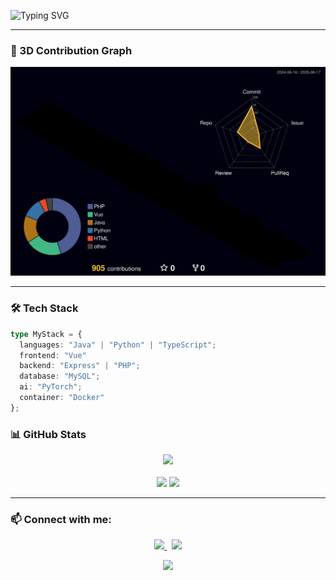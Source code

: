![Typing SVG](https://readme-typing-svg.demolab.com?font=Orbitron&size=26&duration=3000&pause=1000&color=9A031E&width=600&height=65&lines=Hi!+I'm+SeongGwan+Kim;Code+from+the+Abyss+😈)

---

### 🧱 3D Contribution Graph

<p align="center">
  <img src="https://raw.githubusercontent.com/Theunkillabledemonking/Theunkillabledemonking/main/profile-3d-contrib/profile-night-rainbow.svg" />
</p>

---

### 🛠 Tech Stack

```ts
type MyStack = {
  languages: "Java" | "Python" | "TypeScript";
  frontend: "Vue"
  backend: "Express" | "PHP";
  database: "MySQL";
  ai: "PyTorch";
  container: "Docker"
};
```

### 📊 GitHub Stats
<div align="center">
  <img src="https://streak-stats.demolab.com?user=theunkillabledemonking&theme=radical&hide_border=true&date_format=M%20j%5B%2C%20Y%5D" />
</div>
<br />
<div align="center">
  <img height="180em" src="https://github-readme-stats.vercel.app/api?username=theunkillabledemonking&show_icons=true&theme=radical" />
  <img height="180em" src="https://github-readme-stats.vercel.app/api/top-langs/?username=theunkillabledemonking&layout=compact&theme=radical" />
</div>


---

### 📫 Connect with me:
<p align="center">
  <a href="https://www.instagram.com/gwan1.82/">
    <img src="https://img.shields.io/badge/Instagram-E4405F?style=for-the-badge&logo=Instagram&logoColor=white"/>
  </a>
  &nbsp;
  <a href="mailto:abcqkdnxm@g.yju.ac.kr">
    <img src="https://img.shields.io/badge/Gmail-d14836?style=for-the-badge&logo=Gmail&logoColor=white"/>
  </a>
</p>


<p align="center">
  <a href="https://wakatime.com/@8271be3c-01e8-4db1-bc77-d61f9e69c1e6">
    <img src="https://wakatime.com/badge/user/8271be3c-01e8-4db1-bc77-d61f9e69c1e6.svg?style=for-the-badge" />
  </a>
</p>

